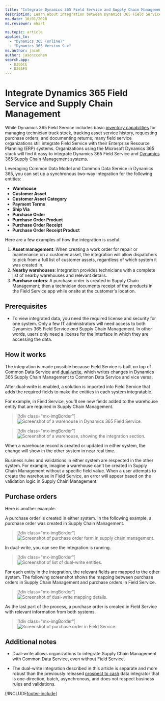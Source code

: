 ```yaml
---
title: "Integrate Dynamics 365 Field Service and Supply Chain Management | MicrosoftDocs"
description: Learn about integration between Dynamics 365 Field Service and Dynamics 365 Supply Chain Management.
ms.date: 10/01/2020
ms.reviewer: mhart

ms.topic: article
applies_to: 
  - "Dynamics 365 (online)"
  - "Dynamics 365 Version 9.x"
ms.author: jacoh
author: jasonccohen
search.app: 
  - D365CE
  - D365FS
---
```


# Integrate Dynamics 365 Field Service and Supply Chain Management



While Dynamics 365 Field Service includes basic [inventory capabilities](./inventory-purchasing-returns-overview.md) for managing technician truck stock, tracking asset service history, requesting purchase orders, and documenting returns; many field service organizations still integrate Field Service with their Enterprise Resource Planning (ERP) systems. Organizations using the Microsoft Dynamics 365 stack will find it easy to integrate Dynamics 365 Field Service and [Dynamics 365 Supply Chain Management](/dynamics365/supply-chain/) systems. 

Leveraging Common Data Model and Common Data Service in Dynamics 365, you can set up a synchronous two-way integration for the following entities: 

- **Warehouse**
- **Customer Asset**
- **Customer Asset Category**
- **Payment Terms**
- **Ship Via**
- **Purchase Order**
- **Purchase Order Product**
- **Purchase Order Receipt**
- **Purchase Order Receipt Product**

Here are a few examples of how the integration is useful.

1. **Asset management**: When creating a work order for repair or maintenance on a customer asset, the integration will allow dispatchers to pick from a full list of customer assets, regardless of which system it was created in.
2. **Nearby warehouses**: Integration provides technicians with a complete list of nearby warehouses and relevant details.
3. **Purchase orders**: A purchase order is created in Supply Chain Management; then a technician documents receipt of the products in the Field Service app while onsite at the customer's location. 

## Prerequisites

- To view integrated data, you need the required license and security for one system. Only a few IT administrators will need access to both Dynamics 365 Field Service *and* Supply Chain Management. In other words, users only need a license for the interface in which they are accessing the data.


## How it works

The integration is made possible because Field Service is built on top of Common Data Service and [dual-write](https://powerapps.microsoft.com/blog/announcing-dual-write-preview/), which writes changes in Dynamics 365 Supply Chain Management to Common Data Service and vice versa.

After dual-write is enabled, a solution is imported into Field Service that adds the required fields to make the entities in each system integratable. 

For example, in Field Service, you'll see new fields added to the warehouse entity that are required in Supply Chain Management.

> [!div class="mx-imgBorder"]
> ![Screenshot of a warehouse in Dynamics 365 Field Service.](./media/inventory-warehouse-supply-chain1.png)



> [!div class="mx-imgBorder"]
> ![Screenshot of a warehouse, showing the integration section.](./media/inventory-warehouse-supply-chain2.png)

When a warehouse record is created or updated in either system, the change will show in the other system in near real time.

Business rules and validations in either system are respected in the other system. For example, imagine a warehouse can't be created in Supply Chain Management without a specific field value. When a user attempts to create the warehouse in Field Service, an error will appear based on the validation logic in Supply Chain Management.

## Purchase orders

Here is another example.

A purchase order is created in either system. In the following example, a purchase order was created in Supply Chain Management.

> [!div class="mx-imgBorder"]
> ![Screenshot of purchase order form in supply chain management.](./media/scm-po-form.jpg)

In dual-write, you can see the integration is running.

> [!div class="mx-imgBorder"]
> ![Screenshot of list of dual-write entities.](./media/scm-dual-write-map-list.jpg)

For each entity in the integration, the relevant fields are mapped to the other system. The following screenshot shows the mapping between purchase orders in Supply Chain Management and purchase orders in Field Service.


> [!div class="mx-imgBorder"]
> ![Screenshot of dual-write mapping details.](./media/scm-pomap-details.jpg)

As the last part of the process, a purchase order is created in Field Service with relevant information from both systems. 

> [!div class="mx-imgBorder"]
> ![Screenshot of purchase order in Field Service.](./media/scm-po-form-fs.jpg)

## Additional notes

- Dual-write allows organizations to integrate Supply Chain Management with Common Data Service, even without Field Service. 

- The dual-write integration described in this article is separate and more robust than the previously released [prospect to cash](/dynamics365/supply-chain/sales-marketing/prospect-to-cash) data integrator that is one-direction, batch, asynchronous, and does not respect business rules and validations. 

[!INCLUDE[footer-include](../includes/footer-banner.md)]
